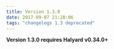 ```yaml
---
title: Version 1.3.0
date: 2017-09-07 21:28:06 
tags: "changelogs 1.3 deprecated"
---
```


**Version 1.3.0 requires Halyard v0.34.0+**

<script src="https://gist.github.com/spinnaker-release/865084b13e404d756af452361beb3962.js"></script>
